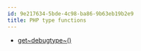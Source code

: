 ```yaml
---
id: 9e217634-5bde-4c98-ba86-9b63eb19b2e9
title: PHP type functions
---
```


-   [get~debugtype~()](20201113115939-get_debug_type)
